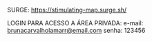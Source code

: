 SURGE:
https://stimulating-map.surge.sh/

LOGIN PARA ACESSO A ÁREA PRIVADA:
e-mail: brunacarvalholamarr@email.com
senha: 123456 



